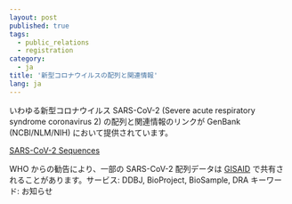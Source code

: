 ```yaml
---
layout: post
published: true
tags:
  - public_relations
  - registration
category:
  - ja
title: '新型コロナウイルスの配列と関連情報'
lang: ja
---
```

いわゆる新型コロナウイルス SARS-CoV-2 (Severe acute respiratory syndrome coronavirus 2) の配列と関連情報のリンクが GenBank (NCBI/NLM/NIH) において提供されています。

[SARS-CoV-2 Sequences](https://www.ncbi.nlm.nih.gov/genbank/2019-ncov-seqs/)

WHO からの勧告により、一部の SARS-CoV-2 配列データは [GISAID](https://www.gisaid.org/) で共有されることがあります。<span class="faq_category">サービス: DDBJ, BioProject, BioSample, DRA</span>
<span class="faq_category">キーワード: お知らせ</span>
